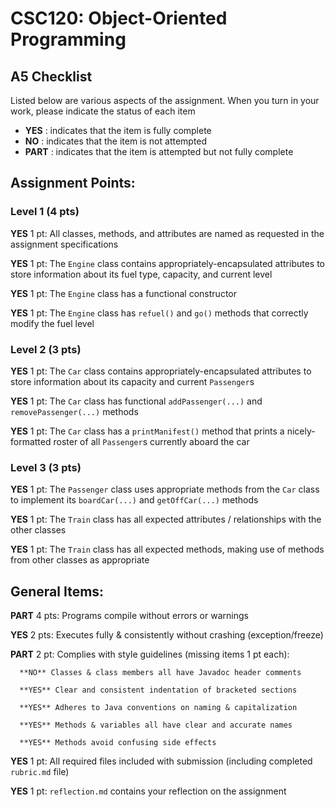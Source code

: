 # CSC120: Object-Oriented Programming
## A5 Checklist

Listed below are various aspects of the assignment.  When you turn in your work, please indicate the status of each item

- **YES** : indicates that the item is fully complete
- **NO** : indicates that the item is not attempted
- **PART** : indicates that the item is attempted but not fully complete


## Assignment Points:

### Level 1 (4 pts)

**YES** 1 pt: All classes, methods, and attributes are named as requested in the assignment specifications

**YES** 1 pt: The `Engine` class contains appropriately-encapsulated attributes to store information about its fuel type, capacity, and current level

**YES** 1 pt: The `Engine` class has a functional constructor

**YES** 1 pt: The `Engine` class has `refuel()` and `go()` methods that correctly modify the fuel level

### Level 2 (3 pts)

**YES** 1 pt: The `Car` class contains appropriately-encapsulated attributes to store information about its capacity and current `Passenger`s

**YES** 1 pt: The `Car` class has functional `addPassenger(...)` and `removePassenger(...)` methods

**YES** 1 pt: The `Car` class has a `printManifest()` method that prints a nicely-formatted roster of all `Passenger`s currently aboard the car

### Level 3 (3 pts)

**YES** 1 pt: The `Passenger` class uses appropriate methods from the `Car` class to implement its `boardCar(...)` and `getOffCar(...)` methods

**YES** 1 pt: The `Train` class has all expected attributes / relationships with the other classes

**YES** 1 pt: The `Train` class has all expected methods, making use of methods from other classes as appropriate



## General Items:

**PART** 4 pts: Programs compile without errors or warnings

**YES** 2 pts: Executes fully & consistently without crashing (exception/freeze)

**PART** 2 pt: Complies with style guidelines (missing items 1 pt each):

      **NO** Classes & class members all have Javadoc header comments

      **YES** Clear and consistent indentation of bracketed sections

      **YES** Adheres to Java conventions on naming & capitalization

      **YES** Methods & variables all have clear and accurate names

      **YES** Methods avoid confusing side effects

**YES** 1 pt: All required files included with submission (including completed `rubric.md` file)

**YES** 1 pt: `reflection.md` contains your reflection on the assignment
